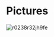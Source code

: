 # Pictures
![r0238r32jh9fe](https://github.com/KamiAlt/Pictures/assets/156561526/1ba06a27-580b-4f2f-b640-7399268736f4)
